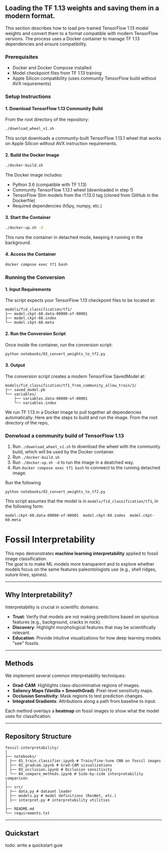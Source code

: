 ## Loading the TF 1.13 weights and saving them in a modern format. 

This section describes how to load pre-trained TensorFlow 1.13 model weights and convert them to a format compatible with modern TensorFlow versions. The process uses a Docker container to manage TF 1.13 dependencies and ensure compatibility.

### Prerequisites

- Docker and Docker Compose installed
- Model checkpoint files from TF 1.13 training
- Apple Silicon compatibility (uses community TensorFlow build without AVX requirements)

### Setup Instructions

#### 1. Download TensorFlow 1.13 Community Build

From the root directory of the repository:
```bash
./download_wheel_v1.sh
```
This script downloads a community-built TensorFlow 1.13.1 wheel that works on Apple Silicon without AVX instruction requirements.


#### 2. Build the Docker Image

```bash
./docker-build.sh
```
The Docker image includes:

* Python 3.6 (compatible with TF 1.13)
* Community TensorFlow 1.13.1 wheel (downloaded in step 1)
* TensorFlow Slim models from the r1.13.0 tag (cloned from GitHub in the Dockerfile) 
*  Required dependencies (h5py, numpy, etc.)

#### 3. Start the Container

```bash
./docker-up.sh -d
```
This runs the container in detached mode, keeping it running in the background.

#### 4. Access the Container
```bash
docker compose exec tf1 bash
```

### Running the Conversion

#### 1. Input Requirements
The script expects your TensorFlow 1.13 checkpoint files to be located at:

```
models/fid_classification/tf1/
├── model.ckpt-60.data-00000-of-00001
├── model.ckpt-60.index
└── model.ckpt-60.meta
```

#### 2. Run the Conversion Script 
Once inside the container, run the conversion script:
```bash
python notebooks/03_convert_weights_to_tf2.py
```

#### 3. Output 
The conversion script creates a modern TensorFlow SavedModel at: 
```
models/fid_classification/tf1_from_community_allow_train/1/
├── saved_model.pb
└── variables/
    ├── variables.data-00000-of-00001
    └── variables.index
```


We run TF 1.13 in a Docker image to pull together all dependencies automatically. Here are the steps to build and run the image. From the root directory of the repo, 

### Donwload a community build of TensorFlow 1.13 

1. Run `./download_wheel_v1.sh` to download the wheel with the community build, which will be used by the Docker container. 
1. Run `./docker-build.sh`
1. Run `./docker-up.sh -d` to run the image in a deatched way.
1. Run `docker compose exec tf1 bash` to conneect to the running detached image.

Run the following
```
python notebooks/03_convert_weights_to_tf2.py
``` 
This script assumes that the model is in `models/fid_classification/tf1`, in the following form: 
```
model.ckpt-60.data-00000-of-00001  model.ckpt-60.index	model.ckpt-60.meta
```

# Fossil Interpretability

This repo demonstrates **machine learning interpretability** applied to fossil image classification.  
The goal is to make ML models more transparent and to explore whether models focus on the same features paleontologists use (e.g., shell ridges, suture lines, spines).

---

## Why Interpretability?
Interpretability is crucial in scientific domains:
- **Trust**: Verify that models are not making predictions based on spurious features (e.g., background, cracks in rock).  
- **Discovery**: Highlight morphological features that may be scientifically relevant.  
- **Education**: Provide intuitive visualizations for how deep learning models "see" fossils.  

---

## Methods
We implement several common interpretability techniques:
- **Grad-CAM**: Highlights class-discriminative regions of images.  
- **Saliency Maps (Vanilla + SmoothGrad)**: Pixel-level sensitivity maps.  
- **Occlusion Sensitivity**: Mask regions to test prediction changes.  
- **Integrated Gradients**: Attributions along a path from baseline to input.  

Each method overlays a **heatmap** on fossil images to show what the model uses for classification.

---

## Repository Structure

```
fossil-interpretability/
│
├── notebooks/
│ ├── 01_train_classifier.ipynb # Train/fine-tune CNN on fossil images
│ ├── 02_gradcam.ipynb # Grad-CAM visualizations
│ ├── 03_occlusion.ipynb # Occlusion sensitivity
│ └── 04_compare_methods.ipynb # Side-by-side interpretability comparison
│
├── src/
│ ├── data.py # dataset loader
│ ├── models.py # model definitions (ResNet, etc.)
│ ├── interpret.py # interpretability utilities
│
├── README.md
└── requirements.txt
```


---

## Quickstart
todo: write a quickstart guie